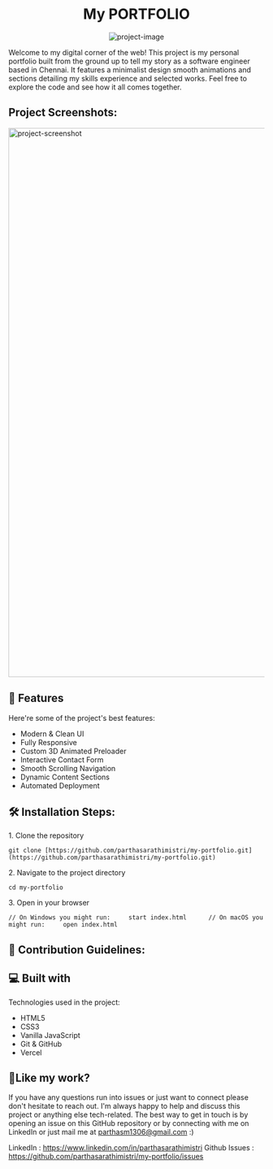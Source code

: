 <h1 align="center" id="title">My PORTFOLIO</h1>

<p align="center"><img src="https://socialify.git.ci/parthasarathimistri/my-portfolio/image?language=1&amp;owner=1&amp;name=1&amp;stargazers=1&amp;theme=Light" alt="project-image"></p>

<p id="description">Welcome to my digital corner of the web! This project is my personal portfolio built from the ground up to tell my story as a software engineer based in Chennai. It features a minimalist design smooth animations and sections detailing my skills experience and selected works. Feel free to explore the code and see how it all comes together.</p>

<h2>Project Screenshots:</h2>

<img src="https://i.postimg.cc/9MRbgqks/Screenshot-2025-09-25-015753.png" alt="project-screenshot" width="1920" height="1080/">

  
  
<h2>🧐 Features</h2>

Here're some of the project's best features:

*   Modern & Clean UI
*   Fully Responsive
*   Custom 3D Animated Preloader
*   Interactive Contact Form
*   Smooth Scrolling Navigation
*   Dynamic Content Sections
*   Automated Deployment

<h2>🛠️ Installation Steps:</h2>

<p>1. Clone the repository</p>

```
git clone [https://github.com/parthasarathimistri/my-portfolio.git](https://github.com/parthasarathimistri/my-portfolio.git)     
```

<p>2. Navigate to the project directory</p>

```
cd my-portfolio
```

<p>3. Open in your browser</p>

```
// On Windows you might run:     start index.html      // On macOS you might run:     open index.html
```

<h2>🍰 Contribution Guidelines:</h2>

  
  
<h2>💻 Built with</h2>

Technologies used in the project:

*   HTML5
*   CSS3
*   Vanilla JavaScript
*   Git & GitHub
*   Vercel

<h2>💖Like my work?</h2>

If you have any questions run into issues or just want to connect please don't hesitate to reach out. I'm always happy to help and discuss this project or anything else tech-related. The best way to get in touch is by opening an issue on this GitHub repository or by connecting with me on LinkedIn or just mail me at parthasm1306@gmail.com :)<p>LinkedIn : https://www.linkedin.com/in/parthasarathimistri Github Issues : https://github.com/parthasarathimistri/my-portfolio/issues</p>
